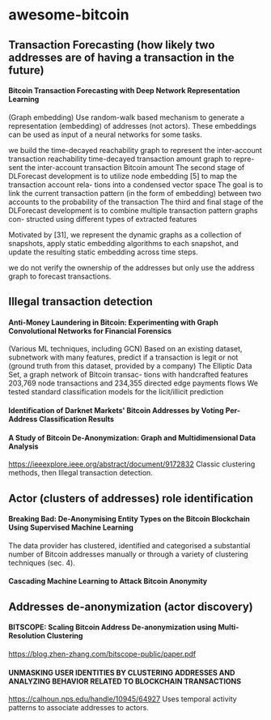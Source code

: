 # awesome-bitcoin

## Transaction Forecasting (how likely two addresses are of having a transaction in the future)

#### Bitcoin Transaction Forecasting with Deep Network Representation Learning
(Graph embedding)
Use random-walk based mechanism to generate a representation (embedding) of addresses (not actors). These embeddings can be used as input of a neural networks for some tasks.

we build the time-decayed reachability graph to represent the inter-account transaction reachability
time-decayed transaction amount graph to repre- sent the inter-account transaction Bitcoin amount
The second stage of DLForecast development is to utilize node embedding [5] to map the transaction account rela- tions into a condensed vector space
The goal is to link the current transaction pattern (in the form of embedding) between two accounts to the probability of the transaction
The third and final stage of the DLForecast development is to combine multiple transaction pattern graphs con- structed using different types of extracted features

Motivated by [31], we represent the dynamic graphs as a collection of snapshots, apply static embedding algorithms to each snapshot, and update the resulting static embedding across time steps.

we do not verify the ownership of the addresses but only use the address graph to forecast transactions.

## Illegal transaction detection
#### Anti-Money Laundering in Bitcoin: Experimenting with Graph Convolutional Networks for Financial Forensics
(Various ML techniques, including GCN)
Based on an existing dataset, subnetwork with many features, predict if a transaction is legit or not (ground truth from this dataset, provided by a company)
The Elliptic Data Set, a graph network of Bitcoin transac- tions with handcrafted features
203,769 node transactions and 234,355 directed edge payments flows
We  tested standard classification models for the licit/illicit prediction

#### Identification of Darknet Markets' Bitcoin Addresses by Voting Per-Address Classification Results

#### A Study of Bitcoin De-Anonymization: Graph and Multidimensional Data Analysis
https://ieeexplore.ieee.org/abstract/document/9172832
Classic clustering methods, then Illegal transaction detection.

## Actor (clusters of addresses) role identification  
#### Breaking Bad: De-Anonymising Entity Types on the Bitcoin Blockchain Using Supervised Machine Learning
The data provider has clustered, identified and categorised a substantial number of Bitcoin addresses manually or through a variety of clustering techniques (sec. 4).

#### Cascading Machine Learning to Attack Bitcoin Anonymity

## Addresses de-anonymization (actor discovery)

#### BITSCOPE: Scaling Bitcoin Address De-anonymization using Multi-Resolution Clustering
https://blog.zhen-zhang.com/bitscope-public/paper.pdf

#### UNMASKING USER IDENTITIES BY CLUSTERING ADDRESSES AND ANALYZING BEHAVIOR RELATED TO BLOCKCHAIN TRANSACTIONS
https://calhoun.nps.edu/handle/10945/64927
Uses temporal activity patterns to associate addresses to actors.



